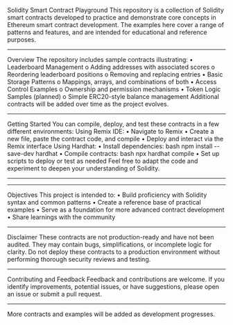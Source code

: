 Solidity Smart Contract Playground
This repository is a collection of Solidity smart contracts developed to practice and demonstrate core concepts in Ethereum smart contract development. The examples here cover a range of patterns and features, and are intended for educational and reference purposes.
________________________________________
Overview
The repository includes sample contracts illustrating:
•	Leaderboard Management
o	Adding addresses with associated scores
o	Reordering leaderboard positions
o	Removing and replacing entries
•	Basic Storage Patterns
o	Mappings, arrays, and combinations of both
•	Access Control Examples
o	Ownership and permission mechanisms
•	Token Logic Samples (planned)
o	Simple ERC20-style balance management
Additional contracts will be added over time as the project evolves.
________________________________________
Getting Started
You can compile, deploy, and test these contracts in a few different environments:
Using Remix IDE:
•	Navigate to Remix
•	Create a new file, paste the contract code, and compile
•	Deploy and interact via the Remix interface
Using Hardhat:
•	Install dependencies:
bash
npm install --save-dev hardhat
•	Compile contracts:
bash
npx hardhat compile
•	Set up scripts to deploy or test as needed
Feel free to adapt the code and experiment to deepen your understanding of Solidity.
________________________________________
________________________________________
Objectives
This project is intended to:
•	Build proficiency with Solidity syntax and common patterns
•	Create a reference base of practical examples
•	Serve as a foundation for more advanced contract development
•	Share learnings with the community
________________________________________
Disclaimer
These contracts are not production-ready and have not been audited. They may contain bugs, simplifications, or incomplete logic for clarity.
Do not deploy these contracts to a production environment without performing thorough security reviews and testing.
________________________________________
Contributing and Feedback
Feedback and contributions are welcome. If you identify improvements, potential issues, or have suggestions, please open an issue or submit a pull request.
________________________________________
More contracts and examples will be added as development progresses.
